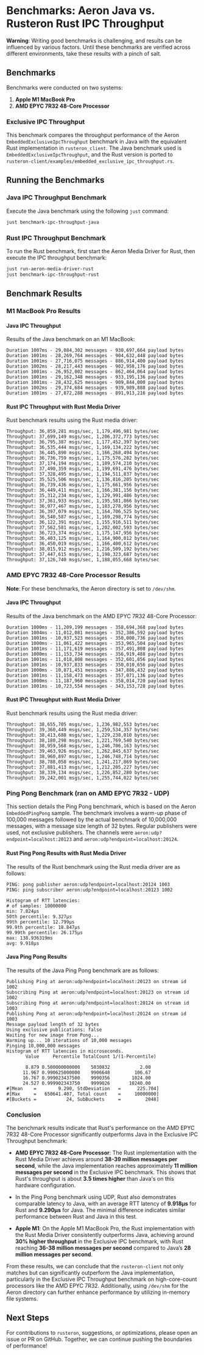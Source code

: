 # Benchmarks: Aeron Java vs. Rusteron Rust IPC Throughput

**Warning**: Writing good benchmarks is challenging, and results can be influenced by various factors. Until these benchmarks are verified across different environments, take these results with a pinch of salt.

## Benchmarks

Benchmarks were conducted on two systems:
1. **Apple M1 MacBook Pro**
2. **AMD EPYC 7R32 48-Core Processor**

### Exclusive IPC Throughput

This benchmark compares the throughput performance of the Aeron `EmbeddedExclusiveIpcThroughput` benchmark in Java with the equivalent Rust implementation in `rusteron_client`. The Java benchmark used is `EmbeddedExclusiveIpcThroughput`, and the Rust version is ported to `rusteron-client/examples/embedded_exclusive_ipc_throughput.rs`.

## Running the Benchmarks

### Java IPC Throughput Benchmark
Execute the Java benchmark using the following `just` command:

```sh
just benchmark-ipc-throughput-java
```

### Rust IPC Throughput Benchmark
To run the Rust benchmark, first start the Aeron Media Driver for Rust, then execute the IPC throughput benchmark:

```sh
just run-aeron-media-driver-rust
just benchmark-ipc-throughput-rust
```

## Benchmark Results

### M1 MacBook Pro Results

#### Java IPC Throughput
Results of the Java benchmark on an M1 MacBook:

```
Duration 1007ms - 29,084,302 messages - 930,697,664 payload bytes
Duration 1001ms - 28,269,764 messages - 904,632,448 payload bytes
Duration 1001ms - 27,716,075 messages - 886,914,400 payload bytes
Duration 1002ms - 28,217,443 messages - 902,958,176 payload bytes
Duration 1001ms - 26,952,002 messages - 862,464,064 payload bytes
Duration 1001ms - 29,162,348 messages - 933,195,136 payload bytes
Duration 1001ms - 28,432,625 messages - 909,844,000 payload bytes
Duration 1002ms - 29,374,684 messages - 939,989,888 payload bytes
Duration 1001ms - 27,872,288 messages - 891,913,216 payload bytes
```

#### Rust IPC Throughput with Rust Media Driver
Rust benchmark results using the Rust media driver:

```
Throughput: 36,859,281 msgs/sec, 1,179,496,981 bytes/sec
Throughput: 37,699,149 msgs/sec, 1,206,372,773 bytes/sec
Throughput: 36,795,387 msgs/sec, 1,177,452,397 bytes/sec
Throughput: 36,535,444 msgs/sec, 1,169,134,222 bytes/sec
Throughput: 36,445,890 msgs/sec, 1,166,268,494 bytes/sec
Throughput: 36,736,759 msgs/sec, 1,175,576,282 bytes/sec
Throughput: 37,174,194 msgs/sec, 1,189,574,210 bytes/sec
Throughput: 37,490,359 msgs/sec, 1,199,691,476 bytes/sec
Throughput: 37,328,495 msgs/sec, 1,194,511,837 bytes/sec
Throughput: 35,525,506 msgs/sec, 1,136,816,205 bytes/sec
Throughput: 36,739,436 msgs/sec, 1,175,661,956 bytes/sec
Throughput: 36,449,411 msgs/sec, 1,166,381,156 bytes/sec
Throughput: 35,312,234 msgs/sec, 1,129,991,486 bytes/sec
Throughput: 37,361,933 msgs/sec, 1,195,581,866 bytes/sec
Throughput: 36,977,467 msgs/sec, 1,183,278,956 bytes/sec
Throughput: 36,397,079 msgs/sec, 1,164,706,525 bytes/sec
Throughput: 36,540,587 msgs/sec, 1,169,298,774 bytes/sec
Throughput: 36,122,391 msgs/sec, 1,155,916,511 bytes/sec
Throughput: 37,562,581 msgs/sec, 1,202,002,593 bytes/sec
Throughput: 36,723,374 msgs/sec, 1,175,147,956 bytes/sec
Throughput: 36,403,125 msgs/sec, 1,164,900,012 bytes/sec
Throughput: 36,450,019 msgs/sec, 1,166,400,612 bytes/sec
Throughput: 38,015,912 msgs/sec, 1,216,509,192 bytes/sec
Throughput: 37,447,615 msgs/sec, 1,198,323,687 bytes/sec
Throughput: 37,126,740 msgs/sec, 1,188,055,668 bytes/sec
```

### AMD EPYC 7R32 48-Core Processor Results

**Note**: For these benchmarks, the Aeron directory is set to `/dev/shm`.

#### Java IPC Throughput
Results of the Java benchmark on the AMD EPYC 7R32 48-Core Processor:

```
Duration 1000ms - 11,209,199 messages - 358,694,368 payload bytes
Duration 1004ms - 11,012,081 messages - 352,386,592 payload bytes
Duration 1001ms - 10,937,523 messages - 350,000,736 payload bytes
Duration 1000ms - 11,061,422 messages - 353,965,504 payload bytes
Duration 1001ms - 11,171,619 messages - 357,491,808 payload bytes
Duration 1000ms - 11,153,734 messages - 356,919,488 payload bytes
Duration 1001ms - 11,018,808 messages - 352,601,856 payload bytes
Duration 1001ms - 10,937,833 messages - 350,010,656 payload bytes
Duration 1000ms - 10,871,451 messages - 347,886,432 payload bytes
Duration 1001ms - 11,158,473 messages - 357,071,136 payload bytes
Duration 1000ms - 11,187,960 messages - 358,014,720 payload bytes
Duration 1001ms - 10,723,554 messages - 343,153,728 payload bytes
```

#### Rust IPC Throughput with Rust Media Driver
Rust benchmark results using the Rust media driver:

```
Throughput: 38,655,705 msgs/sec, 1,236,982,553 bytes/sec
Throughput: 39,360,449 msgs/sec, 1,259,534,357 bytes/sec
Throughput: 38,413,688 msgs/sec, 1,229,238,010 bytes/sec
Throughput: 38,180,298 msgs/sec, 1,221,769,540 bytes/sec
Throughput: 38,959,568 msgs/sec, 1,246,706,163 bytes/sec
Throughput: 39,463,926 msgs/sec, 1,262,845,637 bytes/sec
Throughput: 38,960,897 msgs/sec, 1,246,748,714 bytes/sec
Throughput: 38,788,058 msgs/sec, 1,241,217,869 bytes/sec
Throughput: 37,881,413 msgs/sec, 1,212,205,227 bytes/sec
Throughput: 38,339,134 msgs/sec, 1,226,852,280 bytes/sec
Throughput: 39,242,001 msgs/sec, 1,255,744,022 bytes/sec
```

### Ping Pong Benchmark (ran on AMD EPYC 7R32 - UDP)

This section details the Ping Pong benchmark, which is based on the Aeron `EmbeddedPingPong` sample. The benchmark involves a warm-up phase of 100,000 messages followed by the actual benchmark of 10,000,000 messages, with a message size length of 32 bytes. Regular publishers were used, not exclusive publishers. The channels were `aeron:udp?endpoint=localhost:20123` and `aeron:udp?endpoint=localhost:20124`.

#### Rust Ping Pong Results with Rust Media Driver
The results of the Rust benchmark using the Rust media driver are as follows:

```
PING: pong publisher aeron:udp?endpoint=localhost:20124 1003
PING: ping subscriber aeron:udp?endpoint=localhost:20123 1002

Histogram of RTT latencies:
# of samples: 10000000
min: 7.824µs
50th percentile: 9.327µs
99th percentile: 12.799µs
99.9th percentile: 18.847µs
99.99th percentile: 26.175µs
max: 138.936319ms
avg: 9.918µs
```

#### Java Ping Pong Results
The results of the Java Ping Pong benchmark are as follows:

```
Publishing Ping at aeron:udp?endpoint=localhost:20123 on stream id 1002
Subscribing Ping at aeron:udp?endpoint=localhost:20123 on stream id 1002
Subscribing Pong at aeron:udp?endpoint=localhost:20124 on stream id 1003
Publishing Pong at aeron:udp?endpoint=localhost:20124 on stream id 1003
Message payload length of 32 bytes
Using exclusive publications: false
Waiting for new image from Pong...
Warming up... 10 iterations of 10,000 messages
Pinging 10,000,000 messages
Histogram of RTT latencies in microseconds.
       Value     Percentile TotalCount 1/(1-Percentile)

       8.879 0.500000000000    5030832           2.00
      11.967 0.990625000000    9906648         106.67
      16.767 0.999023437500    9990356        1024.00
      24.527 0.999902343750    9999026       10240.00
#[Mean    =        9.290, StdDeviation   =      225.704]
#[Max     =   650641.407, Total count    =     10000000]
#[Buckets =           24, SubBuckets     =         2048]
```

### Conclusion

The benchmark results indicate that Rust's performance on the AMD EPYC 7R32 48-Core Processor significantly outperforms Java in the Exclusive IPC Throughput benchmark:

- **AMD EPYC 7R32 48-Core Processor**: The Rust implementation with the Rust Media Driver achieves around **38-39 million messages per second**, while the Java implementation reaches approximately **11 million messages per second** in the Exclusive IPC benchmark. This shows that Rust's throughput is about **3.5 times higher** than Java's on this hardware configuration.

- In the Ping Pong benchmark using UDP, Rust also demonstrates comparable latency to Java, with an average RTT latency of **9.918µs** for Rust and **9.290µs** for Java. The minimal difference indicates similar performance between Rust and Java in this test.

- **Apple M1**: On the Apple M1 MacBook Pro, the Rust implementation with the Rust Media Driver consistently outperforms Java, achieving around **30% higher throughput** in the Exclusive IPC benchmark, with Rust reaching **36-38 million messages per second** compared to Java’s **28 million messages per second**.

From these results, we can conclude that the `rusteron-client` not only matches but can significantly outperform the Java implementation, particularly in the Exclusive IPC Throughput benchmark on high-core-count processors like the AMD EPYC 7R32. Additionally, using `/dev/shm` for the Aeron directory can further enhance performance by utilizing in-memory file systems.

## Next Steps

For contributions to `rusteron`, suggestions, or optimizations, please open an issue or PR on GitHub. Together, we can continue pushing the boundaries of performance!